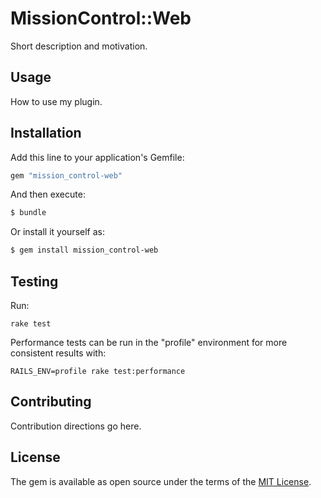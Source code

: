 # MissionControl::Web
Short description and motivation.

## Usage
How to use my plugin.

## Installation
Add this line to your application's Gemfile:

```ruby
gem "mission_control-web"
```

And then execute:
```bash
$ bundle
```

Or install it yourself as:
```bash
$ gem install mission_control-web
```

## Testing
Run:

```
rake test
```

Performance tests can be run in the "profile" environment for more consistent results with:

```
RAILS_ENV=profile rake test:performance
```

## Contributing
Contribution directions go here.

## License
The gem is available as open source under the terms of the [MIT License](https://opensource.org/licenses/MIT).
